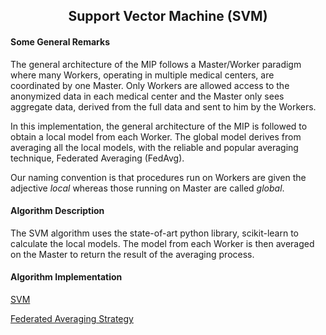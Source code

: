 <b><h2><center>Support Vector Machine (SVM)</center></h1></b>

<b><h4> Some General Remarks </h4></b>
The general architecture of the MIP follows a Master/Worker paradigm where many Workers, operating in multiple medical centers, are coordinated by one Master. Only Workers are allowed access to the anonymized data in each medical center and the Master only sees aggregate data, derived from the full data and sent to him by the Workers.

In this implementation, the general architecture of the MIP is followed to obtain a local model from each Worker. The global model derives from averaging all the local models, with the reliable and popular averaging technique, Federated Averaging (FedAvg).

Our naming convention is that procedures run on Workers are given the adjective _local_ whereas those running on Master are called _global_.

<b><h4>Algorithm Description</b></h4>

The SVM algorithm uses the state-of-art python library, scikit-learn to calculate the local models. The model from each Worker is then averaged on the Master to return the result of the averaging process.

<b><h4>Algorithm Implementation</b></h4>

[SVM](../../exareme2/algorithms/exareme2/svm_scikit.py)

[Federated Averaging Strategy](../../exareme2/algorithms/exareme2/fedaverage.py)
